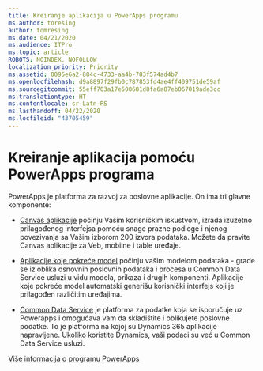 ```yaml
---
title: Kreiranje aplikacija u PowerApps programu
ms.author: toresing
author: tomresing
ms.date: 04/21/2020
ms.audience: ITPro
ms.topic: article
ROBOTS: NOINDEX, NOFOLLOW
localization_priority: Priority
ms.assetid: 0095e6a2-884c-4733-aa4b-783f574ad4b7
ms.openlocfilehash: d9a8897f29fb0c787853fd4ae4ff409751de59af
ms.sourcegitcommit: 55eff703a17e500681d8fa6a87eb067019ade3cc
ms.translationtype: HT
ms.contentlocale: sr-Latn-RS
ms.lasthandoff: 04/22/2020
ms.locfileid: "43705459"
---
```

# <a name="create-apps-with-powerapps"></a>Kreiranje aplikacija pomoću PowerApps programa

PowerApps je platforma za razvoj za poslovne aplikacije. On ima tri glavne komponente: 
  
- [Canvas aplikacije](https://go.microsoft.com/fwlink/?linkid=874495) počinju Vašim korisničkim iskustvom, izrada izuzetno prilagođenog interfejsa pomoću snage prazne podloge i njenog povezivanja sa Vašim izborom 200 izvora podataka. Možete da pravite Canvas aplikacije za Veb, mobilne i table uređaje. 
    
- [Aplikacije koje pokreće model](https://go.microsoft.com/fwlink/?linkid=874496) počinju vašim modelom podataka - grade se iz oblika osnovnih poslovnih podataka i procesa u Common Data Service usluzi u vidu modela, prikaza i drugih komponenti. Aplikacije koje pokreće model automatski generišu korisnički interfejs koji je prilagođen različitim uređajima. 
    
- [Common Data Service](https://go.microsoft.com/fwlink/?linkid=874497) je platforma za podatke koja se isporučuje uz Powerapps i omogućava vam da skladištite i oblikujete poslovne podatke. To je platforma na kojoj su Dynamics 365 aplikacije napravljene. Ukoliko koristite Dynamics, vaši podaci su već u Common Data Service usluzi.  
    
[Više informacija o programu PowerApps](https://go.microsoft.com/fwlink/?linkid=874498)
  

